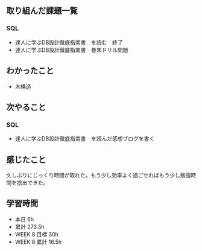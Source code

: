 ## 取り組んだ課題一覧 
 ### SQL
 - 達人に学ぶDB設計徹底指南書　を読む　終了
 - 達人に学ぶDB設計徹底指南書　巻末ドリル問題

 ## わかったこと 
 - 木構造

 ## 次やること 
 ### SQL 
 - 達人に学ぶDB設計徹底指南書　を読んだ感想ブログを書く

 ## 感じたこと 
 久しぶりにじっくり時間が取れた。もう少し効率よく過ごせればもう少し勉強時間を捻出できた。

 ## 学習時間 
 - 本日 6h 
 - 累計 273.5h 
 - WEEK 8 目標 30h 
 - WEEK 8 累計 16.5h
